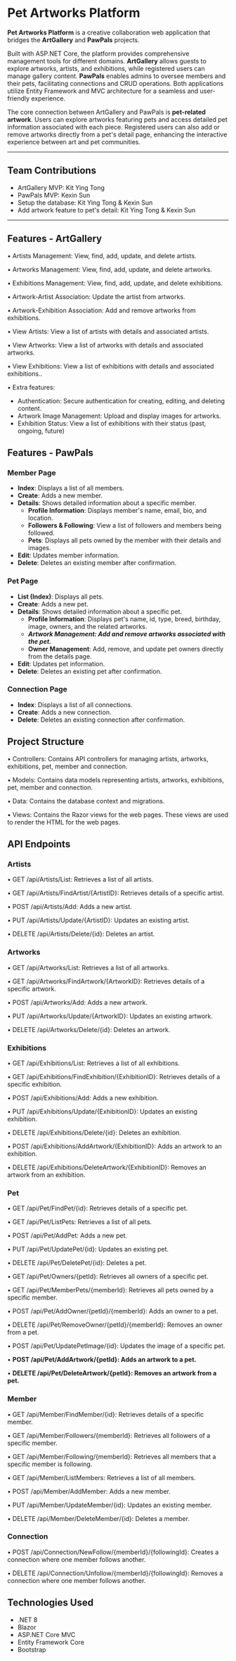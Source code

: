 # Pet Artworks Platform

**Pet Artworks Platform** is a creative collaboration web application that bridges the **ArtGallery** and **PawPals** projects.

Built with ASP.NET Core, the platform provides comprehensive management tools for different domains.
**ArtGallery** allows guests to explore artworks, artists, and exhibitions, while registered users can manage gallery content.
**PawPals** enables admins to oversee members and their pets, facilitating connections and CRUD operations. Both applications utilize Entity Framework and MVC architecture for a seamless and user-friendly experience.

The core connection between ArtGallery and PawPals is **pet-related artwork**. Users can explore artworks featuring pets and access detailed pet information associated with each piece. Registered users can also add or remove artworks directly from a pet's detail page, enhancing the interactive experience between art and pet communities.

---

## Team Contributions

- ArtGallery MVP: Kit Ying Tong
- PawPals MVP: Kexin Sun
- Setup the database: Kit Ying Tong & Kexin Sun
- Add artwork feature to pet's detail: Kit Ying Tong & Kexin Sun

---

## Features - ArtGallery

• Artists Management: View, find, add, update, and delete artists.

• Artworks Management: View, find, add, update, and delete artworks.

• Exhibitions Management: View, find, add, update, and delete exhibitions.

• Artwork-Artist Association: Update the artist from artworks.

• Artwork-Exhibition Association: Add and remove artworks from exhibitions.

• View Artists: View a list of artists with details and associated artists.

• View Artworks: View a list of artworks with details and associated artworks.

• View Exhibitions: View a list of exhibitions with details and associated exhibitions..

• Extra features:

- Authentication: Secure authentication for creating, editing, and deleting content.
- Artwork Image Management: Upload and display images for artworks.
- Exhibition Status: View a list of exhibitions with their status (past, ongoing, future)

## Features - PawPals

### Member Page

- **Index**: Displays a list of all members.
- **Create**: Adds a new member.
- **Details**: Shows detailed information about a specific member.
  - **Profile Information**: Displays member's name, email, bio, and location.
  - **Followers & Following**: View a list of followers and members being followed.
  - **Pets**: Displays all pets owned by the member with their details and images.
- **Edit**: Updates member information.
- **Delete**: Deletes an existing member after confirmation.

### Pet Page

- **List (Index)**: Displays all pets.
- **Create**: Adds a new pet.
- **Details**: Shows detailed information about a specific pet.
  - **Profile Information**: Displays pet's name, id, type, breed, birthday, image, owners, and the related artworks.
  - **_Artwork Management: Add and remove artworks associated with the pet._**
  - **Owner Management**: Add, remove, and update pet owners directly from the details page.
- **Edit**: Updates pet information.
- **Delete**: Deletes an existing pet after confirmation.

### Connection Page

- **Index**: Displays a list of all connections.
- **Create**: Adds a new connection.
- **Delete**: Deletes an existing connection after confirmation.

## Project Structure

• Controllers: Contains API controllers for managing artists, artworks, exhibitions, pet, member and connection.

• Models: Contains data models representing artists, artworks, exhibitions, pet, member and connection.

• Data: Contains the database context and migrations.

• Views: Contains the Razor views for the web pages. These views are used to render the HTML for the web pages.

## API Endpoints

### Artists

• GET /api/Artists/List: Retrieves a list of all artists.

• GET /api/Artists/FindArtist/{ArtistID}: Retrieves details of a specific artist.

• POST /api/Artists/Add: Adds a new artist.

• PUT /api/Artists/Update/{ArtistID}: Updates an existing artist.

• DELETE /api/Artists/Delete/{id}: Deletes an artist.

### Artworks

• GET /api/Artworks/List: Retrieves a list of all artworks.

• GET /api/Artworks/FindArtwork/{ArtworkID}: Retrieves details of a specific artwork.

• POST /api/Artworks/Add: Adds a new artwork.

• PUT /api/Artworks/Update/{ArtworkID}: Updates an existing artwork.

• DELETE /api/Artworks/Delete/{id}: Deletes an artwork.

### Exhibitions

• GET /api/Exhibitions/List: Retrieves a list of all exhibitions.

• GET /api/Exhibitions/FindExhibition/{ExhibitionID}: Retrieves details of a specific exhibition.

• POST /api/Exhibitions/Add: Adds a new exhibition.

• PUT /api/Exhibitions/Update/{ExhibitionID}: Updates an existing exhibition.

• DELETE /api/Exhibitions/Delete/{id}: Deletes an exhibition.

• POST /api/Exhibitions/AddArtwork/{ExhibitionID}: Adds an artwork to an exhibition.

• DELETE /api/Exhibitions/DeleteArtwork/{ExhibitionID}: Removes an artwork from an exhibition.

### Pet

• GET /api/Pet/FindPet/{id}: Retrieves details of a specific pet.

• GET /api/Pet/ListPets: Retrieves a list of all pets.

• POST /api/Pet/AddPet: Adds a new pet.

• PUT /api/Pet/UpdatePet/{id}: Updates an existing pet.

• DELETE /api/Pet/DeletePet/{id}: Deletes a pet.

• GET /api/Pet/Owners/{petId}: Retrieves all owners of a specific pet.

• GET /api/Pet/MemberPets/{memberId}: Retrieves all pets owned by a specific member.

• POST /api/Pet/AddOwner/{petId}/{memberId}: Adds an owner to a pet.

• DELETE /api/Pet/RemoveOwner/{petId}/{memberId}: Removes an owner from a pet.

• POST /api/Pet/UpdatePetImage/{id}: Updates the image of a specific pet.

• **POST /api/Pet/AddArtwork/{petId}: Adds an artwork to a pet.**

• **DELETE /api/Pet/DeleteArtwork/{petId}: Removes an artwork from a pet.**

### Member

• GET /api/Member/FindMember/{id}: Retrieves details of a specific member.

• GET /api/Member/Followers/{memberId}: Retrieves all followers of a specific member.

• GET /api/Member/Following/{memberId}: Retrieves all members that a specific member is following.

• GET /api/Member/ListMembers: Retrieves a list of all members.

• POST /api/Member/AddMember: Adds a new member.

• PUT /api/Member/UpdateMember/{id}: Updates an existing member.

• DELETE /api/Member/DeleteMember/{id}: Deletes a member.

### Connection

• POST /api/Connection/NewFollow/{memberId}/{followingId}: Creates a connection where one member follows another.

• DELETE /api/Connection/Unfollow/{memberId}/{followingId}: Removes a connection where one member follows another.

## Technologies Used

- .NET 8
- Blazor
- ASP.NET Core MVC
- Entity Framework Core
- Bootstrap

